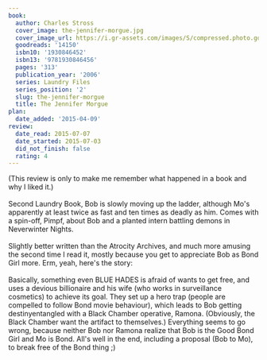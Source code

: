 ```yaml
---
book:
  author: Charles Stross
  cover_image: the-jennifer-morgue.jpg
  cover_image_url: https://i.gr-assets.com/images/S/compressed.photo.goodreads.com/books/1386920541l/14150.jpg
  goodreads: '14150'
  isbn10: '1930846452'
  isbn13: '9781930846456'
  pages: '313'
  publication_year: '2006'
  series: Laundry Files
  series_position: '2'
  slug: the-jennifer-morgue
  title: The Jennifer Morgue
plan:
  date_added: '2015-04-09'
review:
  date_read: 2015-07-07
  date_started: 2015-07-03
  did_not_finish: false
  rating: 4
---
```


(This review is only to make me remember what happened in a book and why I liked it.)<br /><br />Second Laundry Book, Bob is slowly moving up the ladder, although Mo's apparently at least twice as fast and ten times as deadly as him. Comes with a spin-off, Pimpf, about Bob and a planted intern battling demons in Neverwinter Nights.<br /><br />Slightly better written than the Atrocity Archives, and much more amusing the second time I read it, mostly because you get to appreciate Bob as Bond Girl more. Erm, yeah, here's the story:<br /><br />Basically, something even BLUE HADES is afraid of wants to get free, and uses a devious billionaire and his wife (who works in surveillance cosmetics) to achieve its goal. They set up a hero trap (people are compelled to follow Bond movie behaviour), which leads to Bob getting destinyentangled with a Black Chamber operative, Ramona. (Obviously, the Black Chamber want the artifact to themselves.) Everything seems to go wrong, because neither Bob nor Ramona realize that Bob is the Good Bond Girl and Mo is Bond. All's well in the end, including a proposal (Bob to Mo), to break free of the Bond thing ;)
